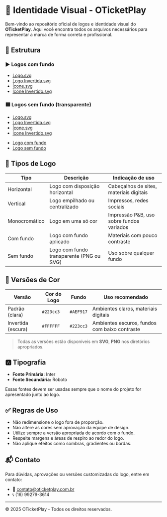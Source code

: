 # 🎨 Identidade Visual - OTicketPlay

Bem-vindo ao repositório oficial de logos e identidade visual do **OTicketPlay**. Aqui você encontra todos os arquivos necessários para representar a marca de forma correta e profissional.

## 📁 Estrutura

### ▶️ Logos com fundo

- [Logo.svg](./logos/svg/com_fundo/logo.svg)
- [Logo Invertida.svg](./logos/svg/com_fundo/logo_invert.svg)
- [Ícone.svg](./logos/svg/com_fundo/icone.svg)
- [Ícone Invertido.svg](./logos/svg/com_fundo/icone_invert.svg)

### 🟦 Logos sem fundo (transparente)

- [Logo.svg](./logos/svg/sem_fundo/logo.svg)
- [Logo Invertida.svg](./logos/svg/sem_fundo/logo_invert.svg)
- [Ícone.svg](./logos/svg/sem_fundo/icone.svg)
- [Ícone Invertido.svg](./logos/svg/sem_fundo/icone_invert.svg)

<ul>
  <li><a href="./logos/svg/com_fundo/logo.svg" target="_blank">Logo com fundo</a></li>
  <li><a href="./logos/svg/sem_fundo/logo.svg" target="_blank">Logo sem fundo</a></li>
</ul>

## 🧾 Tipos de Logo

| Tipo          | Descrição                                | Indicação de uso                         |
| ------------- | ---------------------------------------- | ---------------------------------------- |
| Horizontal    | Logo com disposição horizontal           | Cabeçalhos de sites, materiais digitais  |
| Vertical      | Logo empilhado ou centralizado           | Impressos, redes sociais                 |
| Monocromático | Logo em uma só cor                       | Impressão P&B, uso sobre fundos variados |
| Com fundo     | Logo com fundo aplicado                  | Materiais com pouco contraste            |
| Sem fundo     | Logo com fundo transparente (PNG ou SVG) | Uso sobre qualquer fundo                 |

## 🎨 Versões de Cor

| Versão             | Cor do Logo | Fundo     | Uso recomendado                               |
| ------------------ | ----------- | --------- | --------------------------------------------- |
| Padrão (clara)     | `#223cc3`   | `#AEF917` | Ambientes claros, materiais digitais          |
| Invertida (escura) | `#FFFFFF`   | `#223cc3` | Ambientes escuros, fundos com baixo contraste |

> Todas as versões estão disponíveis em **SVG**, **PNG** nos diretórios apropriados.

## 🅰️ Tipografia

- **Fonte Primária:** Inter
- **Fonte Secundária:** Roboto

Essas fontes devem ser usadas sempre que o nome do projeto for apresentado junto ao logo.

## ✅ Regras de Uso

- Não redimensione o logo fora de proporção.
- Não altere as cores sem aprovação da equipe de design.
- Utilize sempre a versão apropriada de acordo com o fundo.
- Respeite margens e áreas de respiro ao redor do logo.
- Não aplique efeitos como sombras, gradientes ou bordas.

## 📬 Contato

Para dúvidas, aprovações ou versões customizadas do logo, entre em contato:

- 📧 contato@oticketplay.com.br
- 📞 (16) 99279-3614

---

© 2025 OTicketPlay - Todos os direitos reservados.
